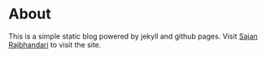 # About

This is a simple static blog powered by jekyll and github pages. Visit [Sajan Rajbhandari](https://sazanrjb.com.np) to visit the site.